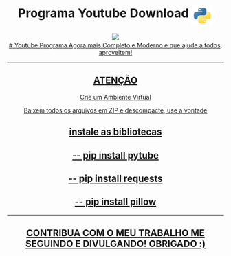 </div>
<div align="center">
  <h1> Programa Youtube Download <img align="top" alt="And@-Software" height="45em" width="50" src="https://raw.githubusercontent.com/devicons/devicon/master/icons/python/python-original.svg"></h1>
  
</div>
<div align="center">
  <div align="center">
  <a href="https://padlet-uploads.storage.googleapis.com/1285543771/7d1a861f0b7e48af5300de0b4cec9e5d/2022_01_22_13_10_26.mp4">
  <img src="https://v1.padlet.pics/1/image.webp?t=c_limit%2Cdpr_1%2Ch_500%2Cw_700&url=https%3A%2F%2Fpadlet-uploads.storage.googleapis.com%2F1285543771%2F62bf2b2cfbbb9d997a9fb91abd725170%2Fyou_you1.png"/>
   <br>
  
</div>
# Youtube Programa 
Agora mais Completo e Moderno
e que ajude a todos, aproveitem!

----------------------------
ATENÇÃO
----------------------------
Crie um Ambiente Virtual

Baixem todos os arquivos em ZIP e
descompacte, use a vontade

instale as bibliotecas
---------------------
-- pip install pytube
----------------------
-- pip install requests
----------------------
-- pip install pillow
----------------------

---------------------------
CONTRIBUA COM O MEU TRABALHO
ME SEGUINDO E DIVULGANDO!
OBRIGADO :)
----------------------------
        
